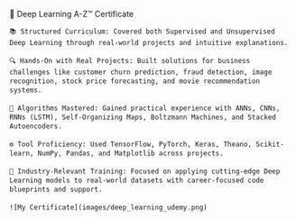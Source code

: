 🧠 Deep Learning A-Z™ Certificate

    📚 Structured Curriculum: Covered both Supervised and Unsupervised Deep Learning through real-world projects and intuitive explanations.

    🔍 Hands-On with Real Projects: Built solutions for business challenges like customer churn prediction, fraud detection, image recognition, stock price forecasting, and movie recommendation systems.

    🧠 Algorithms Mastered: Gained practical experience with ANNs, CNNs, RNNs (LSTM), Self-Organizing Maps, Boltzmann Machines, and Stacked Autoencoders.

    ⚙️ Tool Proficiency: Used TensorFlow, PyTorch, Keras, Theano, Scikit-learn, NumPy, Pandas, and Matplotlib across projects.

    🚀 Industry-Relevant Training: Focused on applying cutting-edge Deep Learning models to real-world datasets with career-focused code blueprints and support.

    ![My Certificate](images/deep_learning_udemy.png)

